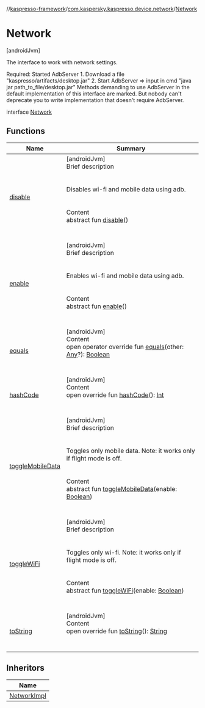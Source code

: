 //[kaspresso-framework](../../index.md)/[com.kaspersky.kaspresso.device.network](../index.md)/[Network](index.md)



# Network  
 [androidJvm] 



The interface to work with network settings.



Required: Started AdbServer     1. Download a file "kaspresso/artifacts/desktop.jar"     2. Start AdbServer => input in cmd "java jar path_to_file/desktop.jar" Methods demanding to use AdbServer in the default implementation of this interface are marked.     But nobody can't deprecate you to write implementation that doesn't require AdbServer.



interface [Network](index.md)   


## Functions  
  
|  Name|  Summary| 
|---|---|
| [disable](disable.md)| [androidJvm]  <br>Brief description  <br><br><br>Disables wi-fi and mobile data using adb.<br><br>  <br>Content  <br>abstract fun [disable](disable.md)()  <br><br><br>
| [enable](enable.md)| [androidJvm]  <br>Brief description  <br><br><br>Enables wi-fi and mobile data using adb.<br><br>  <br>Content  <br>abstract fun [enable](enable.md)()  <br><br><br>
| [equals](https://kotlinlang.org/api/latest/jvm/stdlib/kotlin/-any/equals.html)| [androidJvm]  <br>Content  <br>open operator override fun [equals](https://kotlinlang.org/api/latest/jvm/stdlib/kotlin/-any/equals.html)(other: [Any](https://kotlinlang.org/api/latest/jvm/stdlib/kotlin/-any/index.html)?): [Boolean](https://kotlinlang.org/api/latest/jvm/stdlib/kotlin/-boolean/index.html)  <br><br><br>
| [hashCode](https://kotlinlang.org/api/latest/jvm/stdlib/kotlin/-any/hash-code.html)| [androidJvm]  <br>Content  <br>open override fun [hashCode](https://kotlinlang.org/api/latest/jvm/stdlib/kotlin/-any/hash-code.html)(): [Int](https://kotlinlang.org/api/latest/jvm/stdlib/kotlin/-int/index.html)  <br><br><br>
| [toggleMobileData](toggle-mobile-data.md)| [androidJvm]  <br>Brief description  <br><br><br>Toggles only mobile data. Note: it works only if flight mode is off.<br><br>  <br>Content  <br>abstract fun [toggleMobileData](toggle-mobile-data.md)(enable: [Boolean](https://kotlinlang.org/api/latest/jvm/stdlib/kotlin/-boolean/index.html))  <br><br><br>
| [toggleWiFi](toggle-wi-fi.md)| [androidJvm]  <br>Brief description  <br><br><br>Toggles only wi-fi. Note: it works only if flight mode is off.<br><br>  <br>Content  <br>abstract fun [toggleWiFi](toggle-wi-fi.md)(enable: [Boolean](https://kotlinlang.org/api/latest/jvm/stdlib/kotlin/-boolean/index.html))  <br><br><br>
| [toString](https://kotlinlang.org/api/latest/jvm/stdlib/kotlin/-any/to-string.html)| [androidJvm]  <br>Content  <br>open override fun [toString](https://kotlinlang.org/api/latest/jvm/stdlib/kotlin/-any/to-string.html)(): [String](https://kotlinlang.org/api/latest/jvm/stdlib/kotlin/-string/index.html)  <br><br><br>


## Inheritors  
  
|  Name| 
|---|
| [NetworkImpl](../-network-impl/index.md)

